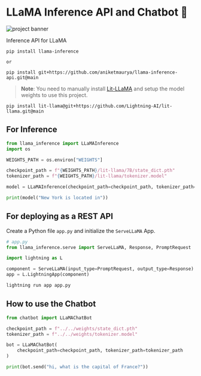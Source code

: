 # LLaMA Inference API and Chatbot 🦙

![project banner](https://github.com/aniketmaurya/LLaMA-Inference-API/raw/main/assets/llama-inference-api-min.png)

Inference API for LLaMA

```
pip install llama-inference

or

pip install git+https://github.com/aniketmaurya/llama-inference-api.git@main
```

> **Note**: You need to manually install [Lit-LLaMA](https://github.com/Lightning-AI/lit-llama) and setup the model weights to use this project.

```
pip install lit-llama@git+https://github.com/Lightning-AI/lit-llama.git@main
```


## For Inference

```python
from llama_inference import LLaMAInference
import os

WEIGHTS_PATH = os.environ["WEIGHTS"]

checkpoint_path = f"{WEIGHTS_PATH}/lit-llama/7B/state_dict.pth"
tokenizer_path = f"{WEIGHTS_PATH}/lit-llama/tokenizer.model"

model = LLaMAInference(checkpoint_path=checkpoint_path, tokenizer_path=tokenizer_path, dtype="bfloat16")

print(model("New York is located in"))
```


## For deploying as a REST API

Create a Python file `app.py` and initialize the `ServeLLaMA` App.

```python
# app.py
from llama_inference.serve import ServeLLaMA, Response, PromptRequest

import lightning as L

component = ServeLLaMA(input_type=PromptRequest, output_type=Response)
app = L.LightningApp(component)
```

```bash
lightning run app app.py
```

## How to use the Chatbot

```python
from chatbot import LLaMAChatBot

checkpoint_path = f"../../weights/state_dict.pth"
tokenizer_path = f"../../weights/tokenizer.model"

bot = LLaMAChatBot(
    checkpoint_path=checkpoint_path, tokenizer_path=tokenizer_path
)

print(bot.send("hi, what is the capital of France?"))
```
